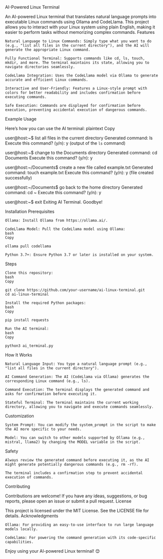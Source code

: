 AI-Powered Linux Terminal

An AI-powered Linux terminal that translates natural language prompts into executable Linux commands using Ollama and CodeLlama. This project allows you to interact with your Linux system using plain English, making it easier to perform tasks without memorizing complex commands.
Features

    Natural Language to Linux Commands: Simply type what you want to do (e.g., "list all files in the current directory"), and the AI will generate the appropriate Linux command.

    Fully Functional Terminal: Supports commands like cd, ls, touch, mkdir, and more. The terminal maintains its state, allowing you to navigate directories seamlessly.

    CodeLlama Integration: Uses the CodeLlama model via Ollama to generate accurate and efficient Linux commands.

    Interactive and User-Friendly: Features a Linux-style prompt with colors for better readability and includes confirmation before executing commands.

    Safe Execution: Commands are displayed for confirmation before execution, preventing accidental execution of dangerous commands.

Example Usage

Here’s how you can use the AI terminal:
plaintext
Copy

user@host:~$ list all files in the current directory
Generated command: ls
Execute this command? (y/n): y
(output of the `ls` command)

user@host:~$ change to the Documents directory
Generated command: cd Documents
Execute this command? (y/n): y

user@host:~/Documents$ create a new file called example.txt
Generated command: touch example.txt
Execute this command? (y/n): y
(file created successfully)

user@host:~/Documents$ go back to the home directory
Generated command: cd ~
Execute this command? (y/n): y

user@host:~$ exit
Exiting AI Terminal. Goodbye!

Installation
Prerequisites

    Ollama: Install Ollama from https://ollama.ai/.

    CodeLlama Model: Pull the CodeLlama model using Ollama:
    bash
    Copy

    ollama pull codellama

    Python 3.7+: Ensure Python 3.7 or later is installed on your system.

Steps

    Clone this repository:
    bash
    Copy

    git clone https://github.com/your-username/ai-linux-terminal.git
    cd ai-linux-terminal

    Install the required Python packages:
    bash
    Copy

    pip install requests

    Run the AI terminal:
    bash
    Copy

    python3 ai_terminal.py

How It Works

    Natural Language Input: You type a natural language prompt (e.g., "list all files in the current directory").

    AI Command Generation: The AI (CodeLlama via Ollama) generates the corresponding Linux command (e.g., ls).

    Command Execution: The terminal displays the generated command and asks for confirmation before executing it.

    Stateful Terminal: The terminal maintains the current working directory, allowing you to navigate and execute commands seamlessly.

Customization

    System Prompt: You can modify the system_prompt in the script to make the AI more specific to your needs.

    Model: You can switch to other models supported by Ollama (e.g., mistral, llama2) by changing the MODEL variable in the script.

Safety

    Always review the generated command before executing it, as the AI might generate potentially dangerous commands (e.g., rm -rf).

    The terminal includes a confirmation step to prevent accidental execution of commands.

Contributing

Contributions are welcome! If you have any ideas, suggestions, or bug reports, please open an issue or submit a pull request.
License

This project is licensed under the MIT License. See the LICENSE file for details.
Acknowledgments

    Ollama: For providing an easy-to-use interface to run large language models locally.

    CodeLlama: For powering the command generation with its code-specific capabilities.

Enjoy using your AI-powered Linux terminal! 😊
